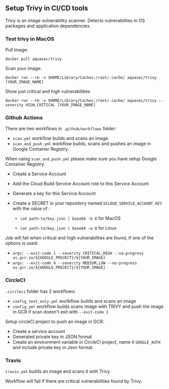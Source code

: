 ## Setup Trivy in CI/CD tools 

Trivy is an image vulnerability scanner. Detects vulnerabilties in OS packages and application dependencies.

### Test trivy in MacOS

Pull image: 

```
docker pull aquasec/trivy
```

Scan your image:

```
docker run --rm -v $HOME/Library/Caches:/root/.cache/ aquasec/trivy [YOUR_IMAGE_NAME]
```

Show just critical and high vulnerabilities 

```
docker run --rm -v $HOME/Library/Caches:/root/.cache/ aquasec/trivy --severity HIGH,CRITICAL [YOUR_IMAGE_NAME]
``` 



### Github Actions

 There are two workflows in `.github/workflows` folder:

   - `scan.yml` workflow builds and scans an image.
   - `scan_and_push.yml` workflow builds, scans and pushes an image in Google Container Registry. 
 
 When using `scan_and_push.yml` please make sure you have setup Google Container Registry.
- Create a Service Account
- Add the Cloud Build Service Account role to this Service Account
- Generate a key for this Service Account
- Create a SECRET in your repository named `GCLOUD_SERVICE_ACCOUNT_KEY` with the value of :
  
  -  `cat path-to/key.json | base64 -b 0` for MacOS 

  -  `cat path-to/key.json | base64 -w 0` for Linux 

Job will fail when critical and high vulnerabilties are found, if one of the options is used:

- `args: --exit-code 1 --severity CRITICAL,HIGH --no-progress us.gcr.io/${GOOGLE_PROJECT}/${YOUR_IMAGE}` 
- `args: --exit-code 0 --severity MEDIUM,LOW --no-progress us.gcr.io/${GOOGLE_PROJECT}/${YOUR_IMAGE}`



### CircleCI

  `.circleci` folder has 2 workflows: 
   - `config_test_only.yml` worlkflow builds and scans an image
   - `config.yml` workflow builds scans image with TRIVY and push the image in GCR if scan doesn't exit with `--exit-code 1 ` 

Setup circleCi project to push an image in GCR:
 - Create a service account
 - Generated private key in JSON format
 - Create an environment variable in CircleCI project, name it `GOOGLE_AUTH` and include private key in Json format.  



### Travis

`travis.yml` builds an image and scans it with Trivy.

Workflow will fail if there are critical vulnerabilities found by Trivy. 








